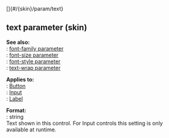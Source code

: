 []{#/{skin}/param/text}    
## text parameter (skin)    
**See also:**    
:   [font-family parameter](/ref/%7Bskin%7D/param/font-family)    
:   [font-size parameter](/ref/%7Bskin%7D/param/font-size)    
:   [font-style parameter](/ref/%7Bskin%7D/param/font-style)    
:   [text-wrap parameter](/ref/%7Bskin%7D/param/text-wrap)    
<!-- -->    
**Applies to:**    
:   [Button](/ref/%7Bskin%7D/control/button)    
:   [Input](/ref/%7Bskin%7D/control/input)    
:   [Label](/ref/%7Bskin%7D/control/label)    
<!-- -->    
**Format:**    
:   string    
Text shown in this control. For Input controls this setting is only    
available at runtime.  